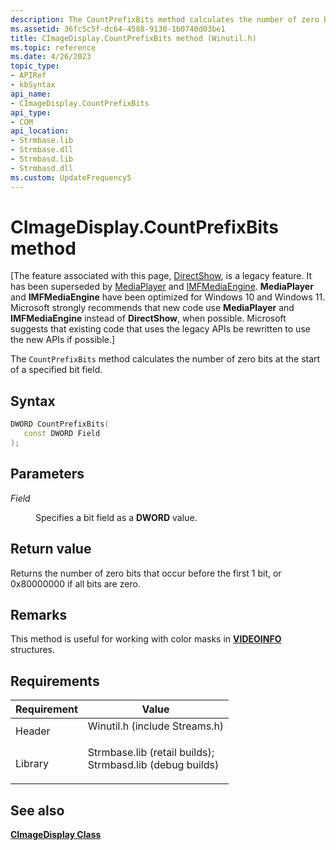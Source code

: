```yaml
---
description: The CountPrefixBits method calculates the number of zero bits at the start of a specified bit field.
ms.assetid: 36fc5c5f-dc64-4588-9130-1b0740d03be1
title: CImageDisplay.CountPrefixBits method (Winutil.h)
ms.topic: reference
ms.date: 4/26/2023
topic_type: 
- APIRef
- kbSyntax
api_name: 
- CImageDisplay.CountPrefixBits
api_type: 
- COM
api_location: 
- Strmbase.lib
- Strmbase.dll
- Strmbasd.lib
- Strmbasd.dll
ms.custom: UpdateFrequency5
---
```


# CImageDisplay.CountPrefixBits method

\[The feature associated with this page, [DirectShow](/windows/win32/directshow/directshow), is a legacy feature. It has been superseded by [MediaPlayer](/uwp/api/Windows.Media.Playback.MediaPlayer) and [IMFMediaEngine](/windows/win32/api/mfmediaengine/nn-mfmediaengine-imfmediaengine). **MediaPlayer** and **IMFMediaEngine** have been optimized for Windows 10 and Windows 11. Microsoft strongly recommends that new code use **MediaPlayer** and **IMFMediaEngine** instead of **DirectShow**, when possible. Microsoft suggests that existing code that uses the legacy APIs be rewritten to use the new APIs if possible.\]

The `CountPrefixBits` method calculates the number of zero bits at the start of a specified bit field.

## Syntax


```C++
DWORD CountPrefixBits(
   const DWORD Field
);
```



## Parameters

<dl> <dt>

*Field* 
</dt> <dd>

Specifies a bit field as a **DWORD** value.

</dd> </dl>

## Return value

Returns the number of zero bits that occur before the first 1 bit, or 0x80000000 if all bits are zero.

## Remarks

This method is useful for working with color masks in [**VIDEOINFO**](/previous-versions/windows/desktop/api/amvideo/ns-amvideo-videoinfo) structures.

## Requirements



| Requirement | Value |
|--------------------|--------------------------------------------------------------------------------------------------------------------------------------------------------------------------------------------|
| Header<br/>  | <dl> <dt>Winutil.h (include Streams.h)</dt> </dl>                                                                                   |
| Library<br/> | <dl> <dt>Strmbase.lib (retail builds); </dt> <dt>Strmbasd.lib (debug builds)</dt> </dl> |



## See also

<dl> <dt>

[**CImageDisplay Class**](cimagedisplay.md)
</dt> </dl>

 

 




